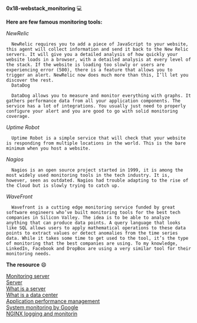 **0x18-webstack_monitoring** :computer:

**Here are few famous monitoring tools:**

*NewRelic*

      NewRelic requires you to add a piece of JavaScript to your website, this agent will collect information and send it back to the New Relic servers. It will give you a detailed analysis of how quickly your website loads in a browser, with a detailed analysis at every level of the stack. If the website is loading too slowly or users are experiencing error (500), there is a feature that allows you to trigger an alert. NewRelic now does much more than this, I’ll let you discover the rest.
      DataDog

      DataDog allows you to measure and monitor everything with graphs. It gathers performance data from all your application components. The service has a lot of integrations. You usually just need to properly configure your alert and you are good to go with solid monitoring coverage.

 *Uptime Robot*

      Uptime Robot is a simple service that will check that your website is responding from multiple locations in the world. This is the bare minimum when you host a website.

*Nagios*

      Nagios is an open source project started in 1999, it is among the most widely used monitoring tools in the tech industry. It is, however, seen as outdated. Nagios had trouble adapting to the rise of the Cloud but is slowly trying to catch up.

*WaveFront*

      Wavefront is a cutting edge monitoring service funded by great software engineers who’ve built monitoring tools for the best tech companies in Silicon Valley. The idea is to be able to analyze anything that can produce data points. A query language that looks like SQL allows users to apply mathematical operations to these data points to extract values or detect anomalies from the time series data. While it takes some time to get used to the tool, it’s the type of monitoring that the best companies are using. To my knowledge, LinkedIn, Facebook and DropBox are using a very similar tool for their monitoring needs.

**The resource** :smile:

[Monitoring server](https://www.sumologic.com/glossary/server-monitoring/)\
[Server](https://en.wikipedia.org/wiki/Server_(computing)#Hardware_requirement)\
[What is a server](https://www.youtube.com/watch?v=B1ANfsDyjeA)\
[What is a data center](https://www.youtube.com/watch?t=33&v=iuqXFC_qIvA&feature=youtu.be)\
[Application performance management](https://en.wikipedia.org/wiki/Application_performance_management)\
[System monitoring by Google](https://sre.google/sre-book/monitoring-distributed-systems/)\
[NGINX logging and monitorin](https://docs.nginx.com/nginx/admin-guide/monitoring/logging/)